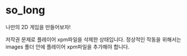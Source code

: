 # so_long
나만의 2D 게임을 만들어보자!

저작권 문제로 플레이어 xpm파일을 삭제한 상태입니다.
정상적인 작동을 위해서는 images 폴더 안에 플레이어 xpm파일을 추가해야 합니다.
